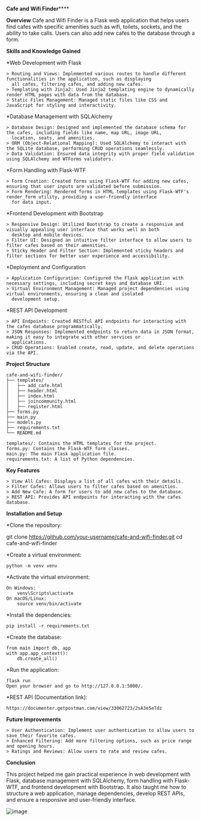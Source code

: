 ****************************************************************Cafe and Wifi Finder********************************************************************

****Overview****
Cafe and Wifi Finder is a Flask web application that helps users find cafes with specific amenities such as wifi, toilets, sockets, and the ability to take calls. 
Users can also add new cafes to the database through a form.

****Skills and Knowledge Gained****

*Web Development with Flask

    > Routing and Views: Implemented various routes to handle different functionalities in the application, such as displaying 
      all cafes, filtering cafes, and adding new cafes.
    > Templating with Jinja2: Used Jinja2 templating engine to dynamically render HTML pages with data from the database.
    > Static Files Management: Managed static files like CSS and JavaScript for styling and interactivity.
    
*Database Management with SQLAlchemy

    > Database Design: Designed and implemented the database schema for the cafes, including fields like name, map URL, image URL,
      location, seats, and amenities.
    > ORM (Object-Relational Mapping): Used SQLAlchemy to interact with the SQLite database, performing CRUD operations seamlessly.
    > Data Validation: Ensured data integrity with proper field validation using SQLAlchemy and WTForms validators.
    
*Form Handling with Flask-WTF

    > Form Creation: Created forms using Flask-WTF for adding new cafes, ensuring that user inputs are validated before submission.
    > Form Rendering: Rendered forms in HTML templates using Flask-WTF's render_form utility, providing a user-friendly interface 
      for data input.

*Frontend Development with Bootstrap

    > Responsive Design: Utilized Bootstrap to create a responsive and visually appealing user interface that works well on both 
      desktop and mobile devices.
    > Filter UI: Designed an intuitive filter interface to allow users to filter cafes based on their amenities.
    > Sticky Header and Filter Section: Implemented sticky headers and filter sections for better user experience and accessibility.

*Deployment and Configuration

    > Application Configuration: Configured the Flask application with necessary settings, including secret keys and database URI.
    > Virtual Environment Management: Managed project dependencies using virtual environments, ensuring a clean and isolated 
      development setup.

*REST API Development

    > API Endpoints: Created RESTful API endpoints for interacting with the cafes database programmatically.
    > JSON Responses: Implemented endpoints to return data in JSON format, making it easy to integrate with other services or 
      applications.
    > CRUD Operations: Enabled create, read, update, and delete operations via the API.

    
****Project Structure****

    cafe-and-wifi-finder/
    ├── templates/
    │   ├── add_cafe.html
    │   ├── header.html
    │   ├── index.html
    │   ├── joincommunity.html
    │   ├── register.html
    ├── forms.py
    ├── main.py
    ├── models.py
    ├── requirements.txt
    └── README.md
    
    templates/: Contains the HTML templates for the project.
    forms.py: Contains the Flask-WTF form classes.
    main.py: The main Flask application file.
    requirements.txt: A list of Python dependencies.


****Key Features****

    > View All Cafes: Displays a list of all cafes with their details.
    > Filter Cafes: Allows users to filter cafes based on amenities.
    > Add New Cafe: A form for users to add new cafes to the database.
    > REST API: Provides API endpoints for interacting with the cafes database.


****Installation and Setup****

*Clone the repository:

   git clone https://github.com/your-username/cafe-and-wifi-finder.git
   cd cafe-and-wifi-finder
   
*Create a virtual environment:

    python -m venv venv

*Activate the virtual environment:

    On Windows:
        venv\Scripts\activate
    On macOS/Linux:
        source venv/bin/activate

*Install the dependencies:

    pip install -r requirements.txt

*Create the database:
   
    from main import db, app
    with app.app_context():
        db.create_all()

*Run the application:
   
    flask run
    Open your browser and go to http://127.0.0.1:5000/.

*REST API (Documentation link):
   
    https://documenter.getpostman.com/view/33062723/2sA3e5eTdz
    
****Future Improvements****
    
    > User Authentication: Implement user authentication to allow users to save their favorite cafes.
    > Enhanced Filtering: Add more filtering options, such as price range and opening hours.
    > Ratings and Reviews: Allow users to rate and review cafes.

****Conclusion****

This project helped me gain practical experience in web development with Flask, database management with SQLAlchemy, form handling 
with Flask-WTF, and frontend development with Bootstrap. It also taught me how to structure a web application, manage dependencies,
develop REST APIs, and ensure a responsive and user-friendly interface.

![image](https://github.com/user-attachments/assets/1f1818da-f0cc-4722-b7ad-ffdf76b7f72a)

